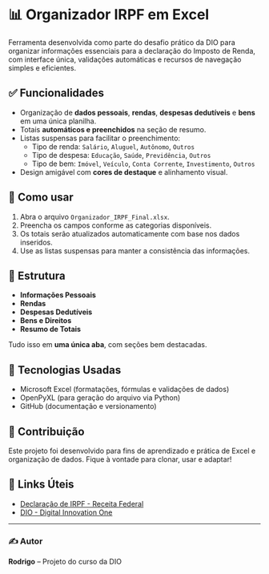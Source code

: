 
# 📊 Organizador IRPF em Excel

Ferramenta desenvolvida como parte do desafio prático da DIO para organizar informações essenciais para a declaração do Imposto de Renda, com interface única, validações automáticas e recursos de navegação simples e eficientes.

## ✅ Funcionalidades

- Organização de **dados pessoais**, **rendas**, **despesas dedutíveis** e **bens** em uma única planilha.
- Totais **automáticos e preenchidos** na seção de resumo.
- Listas suspensas para facilitar o preenchimento:
  - Tipo de renda: `Salário`, `Aluguel`, `Autônomo`, `Outros`
  - Tipo de despesa: `Educação`, `Saúde`, `Previdência`, `Outros`
  - Tipo de bem: `Imóvel`, `Veículo`, `Conta Corrente`, `Investimento`, `Outros`
- Design amigável com **cores de destaque** e alinhamento visual.

## 🧾 Como usar

1. Abra o arquivo `Organizador_IRPF_Final.xlsx`.
2. Preencha os campos conforme as categorias disponíveis.
3. Os totais serão atualizados automaticamente com base nos dados inseridos.
4. Use as listas suspensas para manter a consistência das informações.

## 📁 Estrutura

- **Informações Pessoais**
- **Rendas**
- **Despesas Dedutíveis**
- **Bens e Direitos**
- **Resumo de Totais**

Tudo isso em **uma única aba**, com seções bem destacadas.


## 🚀 Tecnologias Usadas

- Microsoft Excel (formatações, fórmulas e validações de dados)
- OpenPyXL (para geração do arquivo via Python)
- GitHub (documentação e versionamento)

## 🤝 Contribuição

Este projeto foi desenvolvido para fins de aprendizado e prática de Excel e organização de dados. Fique à vontade para clonar, usar e adaptar!

## 🔗 Links Úteis

- [Declaração de IRPF - Receita Federal](https://www.gov.br/receitafederal/pt-br/assuntos/meu-imposto-de-renda)
- [DIO - Digital Innovation One](https://www.dio.me/)

---

### ✍️ Autor

**Rodrigo** – Projeto do curso da DIO
